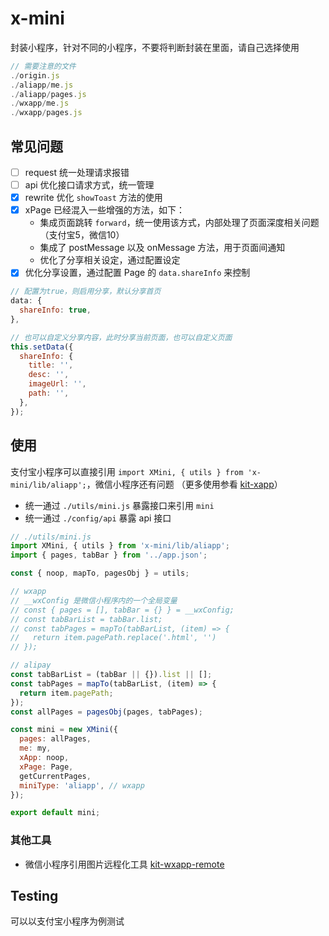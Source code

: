 # x-mini

封装小程序，针对不同的小程序，不要将判断封装在里面，请自己选择使用

```js
// 需要注意的文件
./origin.js
./aliapp/me.js
./aliapp/pages.js
./wxapp/me.js
./wxapp/pages.js
```

## 常见问题

- [ ] request 统一处理请求报错
- [ ] api 优化接口请求方式，统一管理
- [x] rewrite 优化 `showToast` 方法的使用
- [x] xPage 已经混入一些增强的方法，如下：
  - 集成页面跳转 `forward`，统一使用该方式，内部处理了页面深度相关问题（支付宝5，微信10）
  - 集成了 postMessage 以及 onMessage 方法，用于页面间通知
  - 优化了分享相关设定，通过配置设定
- [x] 优化分享设置，通过配置 Page 的 `data.shareInfo` 来控制

```js
// 配置为true，则启用分享，默认分享首页
data: {
  shareInfo: true,
},

// 也可以自定义分享内容，此时分享当前页面，也可以自定义页面
this.setData({
  shareInfo: {
    title: '',
    desc: '',
    imageUrl: '',
    path: '',
  },
});
```

## 使用

支付宝小程序可以直接引用 `import XMini, { utils } from 'x-mini/lib/aliapp';`，微信小程序还有问题 （更多使用参看 [kit-xapp](https://github.com/jskit/kit-xapp)）

- 统一通过 `./utils/mini.js` 暴露接口来引用 `mini`
- 统一通过 `./config/api` 暴露 api 接口

```js
// ./utils/mini.js
import XMini, { utils } from 'x-mini/lib/aliapp';
import { pages, tabBar } from '../app.json';

const { noop, mapTo, pagesObj } = utils;

// wxapp
// __wxConfig 是微信小程序内的一个全局变量
// const { pages = [], tabBar = {} } = __wxConfig;
// const tabBarList = tabBar.list;
// const tabPages = mapTo(tabBarList, (item) => {
//   return item.pagePath.replace('.html', '')
// });

// alipay
const tabBarList = (tabBar || {}).list || [];
const tabPages = mapTo(tabBarList, (item) => {
  return item.pagePath;
});
const allPages = pagesObj(pages, tabPages);

const mini = new XMini({
  pages: allPages,
  me: my,
  xApp: noop,
  xPage: Page,
  getCurrentPages,
  miniType: 'aliapp', // wxapp
});

export default mini;
```

### 其他工具

- 微信小程序引用图片远程化工具 [kit-wxapp-remote](https://github.com/jskit/kit-wxapp-remote)

## Testing

可以以支付宝小程序为例测试
